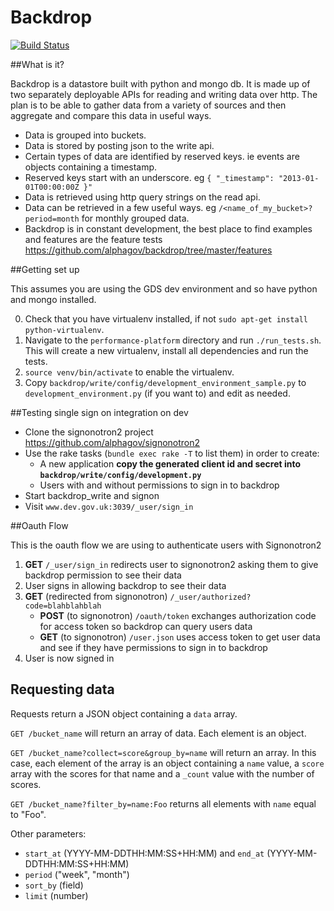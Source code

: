 # Backdrop

[![Build Status](https://travis-ci.org/alphagov/backdrop.png?branch=master)](https://travis-ci.org/alphagov/backdrop?branch=master)

##What is it?

Backdrop is a datastore built with python and mongo db. It is made up of two separately deployable APIs for reading and writing data over http. The plan is to be able to gather data from a variety of sources and then aggregate and compare this data in useful ways.

- Data is grouped into buckets.
- Data is stored by posting json to the write api.
- Certain types of data are identified by reserved keys. ie events are objects containing a timestamp.
- Reserved keys start with an underscore. eg `{ "_timestamp": "2013-01-01T00:00:00Z }"`
- Data is retrieved using http query strings on the read api.
- Data can be retrieved in a few useful ways. eg `/<name_of_my_bucket>?period=month` for monthly grouped data.
- Backdrop is in constant development, the best place to find examples and features are the feature tests https://github.com/alphagov/backdrop/tree/master/features

##Getting set up

This assumes you are using the GDS dev environment and so have python and mongo installed.

0. Check that you have virtualenv installed, if not ```sudo apt-get install python-virtualenv```.
1. Navigate to the ```performance-platform``` directory and run ```./run_tests.sh```. This will
create a new virtualenv, install all dependencies and run the tests.
2. ```source venv/bin/activate``` to enable the virtualenv.
3. Copy `backdrop/write/config/development_environment_sample.py` to `development_environment.py`
(if you want to) and edit as needed.

##Testing single sign on integration on dev

- Clone the signonotron2 project https://github.com/alphagov/signonotron2
- Use the rake tasks (`bundle exec rake -T` to list them) in order to create:
    - A new application **copy the generated client id and secret into `backdrop/write/config/development.py`**
    - Users with and without permissions to sign in to backdrop
- Start backdrop_write and signon
- Visit `www.dev.gov.uk:3039/_user/sign_in`

##Oauth Flow

This is the oauth flow we are using to authenticate users with Signonotron2

1. **GET** `/_user/sign_in` redirects user to signonotron2 asking them to give backdrop permission to see their data
2. User signs in allowing backdrop to see their data
3. **GET** (redirected from signonotron) `/_user/authorized?code=blahblahblah` 
    - **POST** (to signonotron) `/oauth/token` exchanges authorization code for access token so backdrop can query users data
    - **GET** (to signonotron) `/user.json` uses access token to get user data and see if they have permissions to sign in to backdrop
4. User is now signed in

## Requesting data

Requests return a JSON object containing a `data` array.

`GET /bucket_name` will return an array of data. Each element is an object.

`GET /bucket_name?collect=score&group_by=name` will return an array. In this
case, each element of the array is an object containing a `name` value, a
`score` array with the scores for that name and a `_count` value with the
number of scores.

`GET /bucket_name?filter_by=name:Foo` returns all elements with `name` equal to "Foo".

Other parameters:

- `start_at` (YYYY-MM-DDTHH:MM:SS+HH:MM) and `end_at` (YYYY-MM-DDTHH:MM:SS+HH:MM)
- `period` ("week", "month")
- `sort_by` (field)
- `limit` (number)
